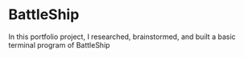 # BattleShip
In this portfolio project, I researched, brainstormed, and built a basic terminal program of BattleShip
